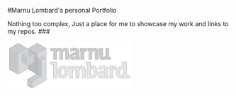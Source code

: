 #Marnu Lombard's personal Portfolio

Nothing too complex, Just a place for me to showcase my work and links to my repos.
###&nbsp;


![image](img/logo.png)